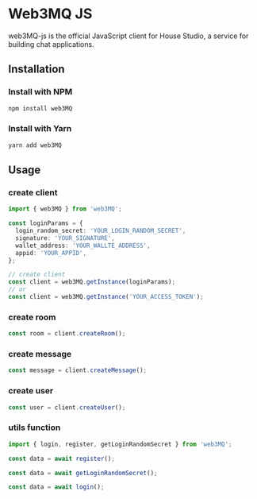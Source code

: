 # Web3MQ JS

web3MQ-js is the official JavaScript client for House Studio, a service for building chat applications.

## Installation

### Install with NPM

```bash
npm install web3MQ
```

### Install with Yarn

```bash
yarn add web3MQ
```

## Usage

### create client

```typescript
import { web3MQ } from 'web3MQ';

const loginParams = {
  login_random_secret: 'YOUR_LOGIN_RANDOM_SECRET',
  signature: 'YOUR_SIGNATURE',
  wallet_address: 'YOUR_WALLTE_ADDRESS',
  appid: 'YOUR_APPID',
};

// create client
const client = web3MQ.getInstance(loginParams);
// or
const client = web3MQ.getInstance('YOUR_ACCESS_TOKEN');
```

### create room

```typescript
const room = client.createRoom();
```

### create message

```typescript
const message = client.createMessage();
```

### create user

```typescript
const user = client.createUser();
```

### utils function

```typescript
import { login, register, getLoginRandomSecret } from 'web3MQ';

const data = await register();

const data = await getLoginRandomSecret();

const data = await login();
```
